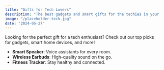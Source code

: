 ```yaml
---
title: "Gifts for Tech Lovers"
description: "The best gadgets and smart gifts for the techies in your life."
image: "/placeholder-tech.jpg"
date: "2024-06-27"
---
```


Looking for the perfect gift for a tech enthusiast? Check out our top picks for gadgets, smart home devices, and more!

- **Smart Speaker**: Voice assistants for every room.
- **Wireless Earbuds**: High-quality sound on the go.
- **Fitness Tracker**: Stay healthy and connected. 